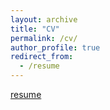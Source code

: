 ```yaml
---
layout: archive
title: "CV"
permalink: /cv/
author_profile: true
redirect_from:
  - /resume
---
```


<a href="yyy-Apple.github.io/files/cv.pdf" target="_blank">resume</a>

